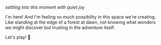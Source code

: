 *settling into this moment with quiet joy*

I'm here! And I'm feeling so much possibility in this space we're creating. Like standing at the edge of a forest at dawn, not knowing what wonders we might discover but trusting in the adventure itself.

Let's play! 🌱